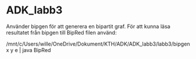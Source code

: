 # ADK_labb3

Använder bipgen för att generera en bipartit graf. För att kunna läsa resultatet från bipgen till BipRed filen använd:

/mnt/c/Users/wille/OneDrive/Dokument/KTH/ADK/ADK_labb3/labb3/bipgen x y e | java BipRed

